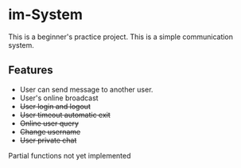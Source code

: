 # im-System
This is a beginner's practice project. This is a simple communication system. 

## Features
- User can send message to another user.
- User's online broadcast
- ~~User login and logout~~
- ~~User timeout automatic exit~~
- ~~Online user query~~
- ~~Change username~~
- ~~User private chat~~

Partial functions not yet implemented